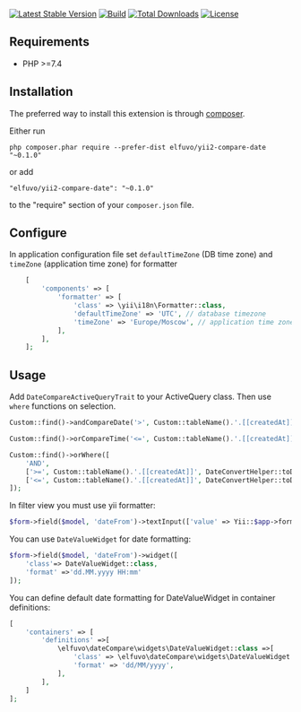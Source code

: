[![Latest Stable Version](https://img.shields.io/github/v/release/elfuvo/yii2-compare-date.svg)](https://packagist.org/packages/elfuvo/yii2-compare-date)
[![Build](https://img.shields.io/github/workflow/status/elfuvo/yii2-compare-date/Build.svg)](https://github.com/elfuvo/yii2-compare-date)
[![Total Downloads](https://img.shields.io/github/downloads/elfuvo/yii2-compare-date/total.svg)](https://packagist.org/packages/elfuvo/yii2-compare-date)
[![License](https://img.shields.io/github/license/elfuvo/yii2-compare-date.svg)](https://github.com/elfuvo/yii2-compare-date/blob/master/LICENSE)

Requirements
------------

* PHP >=7.4

Installation
------------

The preferred way to install this extension is through [composer](http://getcomposer.org/download/).

Either run

```
php composer.phar require --prefer-dist elfuvo/yii2-compare-date "~0.1.0"
```

or add

```
"elfuvo/yii2-compare-date": "~0.1.0"
```

to the "require" section of your `composer.json` file.

Configure
---------

In application configuration file set `defaultTimeZone` (DB time zone) and `timeZone` (application time zone) for
formatter

```php
    [
        'components' => [
            'formatter' => [
                'class' => \yii\i18n\Formatter::class,
                'defaultTimeZone' => 'UTC', // database timezone
                'timeZone' => 'Europe/Moscow', // application time zone
            ],
        ],
    ];
```

Usage
---------

Add `DateCompareActiveQueryTrait` to your ActiveQuery class. Then use `where` functions on selection.

```php
Custom::find()->andCompareDate('>', Custom::tableName().'.[[createdAt]]', $model->dateFrom);

Custom::find()->orCompareTime('<=', Custom::tableName().'.[[createdAt]]', $model->dateTimeFrom);

Custom::find()->orWhere([
    'AND',
    ['>=', Custom::tableName().'.[[createdAt]]', DateConvertHelper::toDefaultTime($model->dateTimeFrom)],
    ['<=', Custom::tableName().'.[[createdAt]]', DateConvertHelper::toDefaultTime($model->dateTimeTo)],
]);


```

In filter view you must use yii formatter:

```php
$form->field($model, 'dateFrom')->textInput(['value' => Yii::$app->formatter->asDate($model->dateFrom, 'dd.MM.yyyy')]);
```

You can use `DateValueWidget` for date formatting:

```php
$form->field($model, 'dateFrom')->widget([
    'class'=> DateValueWidget::class,
    'format' =>'dd.MM.yyyy HH:mm'
]);
```

You can define default date formatting for DateValueWidget in container definitions:

```php
[
    'containers' => [
        'definitions' =>[
            \elfuvo\dateCompare\widgets\DateValueWidget::class =>[
                'class' => \elfuvo\dateCompare\widgets\DateValueWidget::class,
                'format' => 'dd/MM/yyyy',
            ],
        ],  
    ]
];
```
